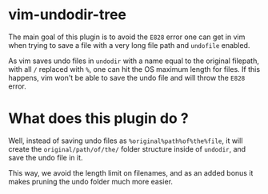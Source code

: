 # vim-undodir-tree

The main goal of this plugin is to avoid the `E828` error one can get in vim
when trying to save a file with a very long file path and `undofile` enabled.

As vim saves undo files in `undodir` with a name equal to the original
filepath, with all `/` replaced with `%`, one can hit the OS maximum length for
files. If this happens, vim won't be able to save the undo file and will throw
the `E828` error.

# What does this plugin do ?

Well, instead of saving undo files as `%original%path%of%the%file`, it will
create the `original/path/of/the/` folder structure inside of `undodir`, and
save the undo file in it.

This way, we avoid the length limit on filenames, and as an added bonus it
makes pruning the undo folder much more easier.
